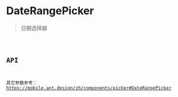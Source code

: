 <!--
 * @Author: YEYI 361936738@qq.com
 * @Date: 2024-05-21 18:59:51
 * @LastEditors: YEYI 361936738@qq.com
 * @LastEditTime: 2024-05-23 19:31:53
 * @FilePath: /antd-mobile/packages/components/docs/components/DateRangePicker/index.zh-CN.md
 * @Description: 这是默认设置,请设置`customMade`, 打开koroFileHeader查看配置 进行设置: https://github.com/OBKoro1/koro1FileHeader/wiki/%E9%85%8D%E7%BD%AE
-->

# DateRangePicker

> 日期选择器

<code src="./demos/index.tsx" />

## API

其它参数参考：https://mobile.ant.design/zh/components/picker#DateRangePicker
